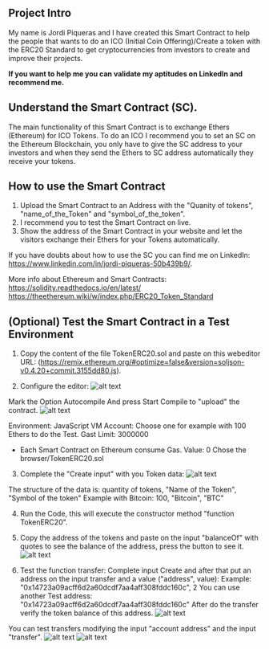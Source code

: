## Project Intro
My name is Jordi Piqueras and I have created this Smart Contract to help the people that wants to do an ICO (Initial Coin Offering)/Create a token with the ERC20 Standard to get cryptocurrencies from investors to create and improve their projects. 

**If you want to help me you can validate my aptitudes on LinkedIn and recommend me.**

## Understand the Smart Contract (SC).
The main functionality of this Smart Contract is to exchange Ethers (Ethereum) for ICO Tokens.
To do an ICO I recommend you to set an SC on the Ethereum Blockchain, you only have to give the SC address to your investors and when they send the Ethers to SC address automatically they receive your tokens.

## How to use the Smart Contract
1. Upload the Smart Contract to an Address with the "Quanity of tokens", "name_of_the_Token" and "symbol_of_the_token".
2. I recommend you to test the Smart Contract on live.
3. Show the address of the Smart Contract in your website and let the visitors exchange their Ethers for your Tokens automatically.

If you have doubts about how to use the SC you can find me on LinkedIn: https://www.linkedin.com/in/jordi-piqueras-50b439b9/.

More info about Ethereum and Smart Contracts: 
https://solidity.readthedocs.io/en/latest/ 
https://theethereum.wiki/w/index.php/ERC20_Token_Standard

## (Optional) Test the Smart Contract in a Test Environment
1. Copy the content of the file TokenERC20.sol and paste on this webeditor URL: (https://remix.ethereum.org/#optimize=false&version=soljson-v0.4.20+commit.3155dd80.js).

2. Configure the editor:
![alt text](https://image.prntscr.com/image/TP4aPTieR9ehhPTMIzEDfA.png)


Mark the Option Autocompile
And press Start Compile to "upload" the contract.
![alt text](https://image.prntscr.com/image/E928A52IT2KJFa7l1uKTZw.png)


Environment: JavaScript VM
Account: Choose one for example with 100 Ethers to do the Test.
Gast Limit: 3000000
* Each Smart Contract on Ethereum consume Gas.
Value: 0
Chose the browser/TokenERC20.sol

3. Complete the "Create input" with you Token data:
![alt text](https://image.prntscr.com/image/pRoJ0EcTRMua5GBs5Wecjw.png)


The structure of the data is: quantity of tokens, "Name of the Token", "Symbol of the token"
Example with Bitcoin: 100, "Bitcoin", "BTC"

4. Run the Code, this will execute the constructor method "function TokenERC20".

5. Copy the address of the tokens and paste on the input "balanceOf" with quotes to see the balance of the address, press the button to see it.
![alt text](https://image.prntscr.com/image/RlDWd-ueQYa98tgXoK_5TQ.png)


6. Test the function transfer: Complete input Create and after that put an address on the input transfer and a value ("address", value):
Example: "0x14723a09acff6d2a60dcdf7aa4aff308fddc160c", 2
You can use another Test address: "0x14723a09acff6d2a60dcdf7aa4aff308fddc160c"
After do the transfer verify the token balance of this address.
![alt text](https://image.prntscr.com/image/8H19CEOJTZuX0J5r4UxSew.png)


You can test transfers modifying the input "account address" and the input "transfer".
![alt text](https://image.prntscr.com/image/SA7gthGYS3uv78F_0lYyQQ.png)
![alt text](https://image.prntscr.com/image/li4E2NJ9ReCfhuQFoXnQkw.png)
